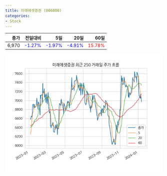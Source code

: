 ```yaml
---
title: 미래에셋증권 (006800)
categories:
- Stock
---
```


|종가|전일대비|5일|20일|60일|
|---:|-------:|--:|---:|---:|
|6,970|<span style="color: blue">-1.27%</span>|<span style="color: blue">-1.97%</span>|<span style="color: blue">-4.91%</span>|<span style="color: red">15.78%</span>|


<!-- more -->

![006800](/assets/images/stock/006800.png)